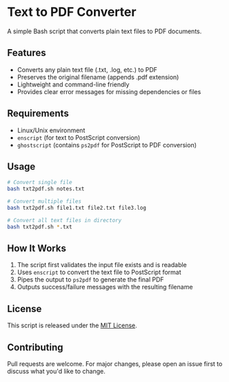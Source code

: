 # Text to PDF Converter

A simple Bash script that converts plain text files to PDF documents.

## Features

- Converts any plain text file (.txt, .log, etc.) to PDF
- Preserves the original filename (appends .pdf extension)
- Lightweight and command-line friendly
- Provides clear error messages for missing dependencies or files

## Requirements

- Linux/Unix environment
- `enscript` (for text to PostScript conversion)
- `ghostscript` (contains `ps2pdf` for PostScript to PDF conversion)

## Usage

```bash
# Convert single file
bash txt2pdf.sh notes.txt

# Convert multiple files
bash txt2pdf.sh file1.txt file2.txt file3.log

# Convert all text files in directory
bash txt2pdf.sh *.txt
```

## How It Works

1. The script first validates the input file exists and is readable
2. Uses `enscript` to convert the text file to PostScript format
3. Pipes the output to `ps2pdf` to generate the final PDF
4. Outputs success/failure messages with the resulting filename

## License

This script is released under the [MIT License](LICENSE).

## Contributing

Pull requests are welcome. For major changes, please open an issue first to discuss what you'd like to change.

